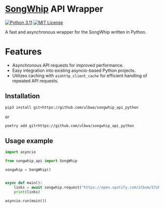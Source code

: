 # [SongWhip](https://songwhip.com) API Wrapper

[![Python 3.11](https://img.shields.io/badge/python-^3.11-blue.svg)](https://www.python.org/downloads/release/python-3100/)
[![MIT License](https://img.shields.io/badge/license-MIT-green.svg)](https://mit-license.org/)

A fast and asynchronous wrapper for the SongWhip written in Python.

# Features

- Asynchronous API requests for improved performance.
- Easy integration into existing asyncio-based Python projects.
- Utilizes caching with `aiohttp_client_cache` for efficient handling of repeated API requests.

## Installation

```bash
pip3 install git+https://github.com/ulbwa/songwhip_api_python
```
or
```bash
poetry add git+https://github.com/ulbwa/songwhip_api_python
```

## Usage example

```python
import asyncio

from songwhip_api import SongWhip

songwhip = SongWhip()


async def main():
    links = await songwhip.request("https://open.spotify.com/album/57zNKp8j0mG1rNtbEVkLMV?si=kWUYHUedRj-vGhGncJD2cw")
    print(links)

asyncio.run(main())
```
